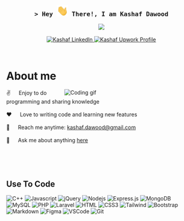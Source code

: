 <!-- Intro  -->
<h3 align="center">
        <samp>&gt; Hey <img src="https://raw.githubusercontent.com/ABSphreak/ABSphreak/master/gifs/Hi.gif" width="30px"> There!, I am Kashaf Dawood </samp>
</h3>
<p align="center">
  <a href="https://github.com/KashafDawood/readme-typing-svg"><img src="https://readme-typing-svg.herokuapp.com?lines=Software+Engineer;Front+End+Developer;Aspiring+Learner&center=true&width=500&height=50"></a>
</p>

<p align="center">
 <a href="[https://linkedin.com/in/kashafdawood](https://www.linkedin.com/in/kashafdawood/)" target="_blank">
  <img src="https://img.shields.io/badge/LinkedIn-0077B5?style=for-the-badge&logo=linkedin&logoColor=white" alt="Kashaf LinkedIn"/>
 </a>
  <a href="https://www.upwork.com/freelancers/~0112896b05432a9144" target="_blank">
  <img src="https://img.shields.io/badge/Upwork-6FDA44?style=for-the-badge&logo=upwork&logoColor=white" alt="Kashaf Upwork Profile"/>
</a>
</p>
<br />

<!-- About Section -->
 # About me
 
<p>
 <img align="right" width="350" src="[/assets/programmer.gif](https://media.giphy.com/media/JyxdzuAaxZnPH7TyRd/giphy.gif?cid=ecf05e47vwdpnzw2um9r3zwiv3aoe782ahrinlj72ejk6yqm&ep=v1_gifs_search&rid=giphy.gif&ct=g)" alt="Coding gif" />
  
 ✌️ &emsp; Enjoy to do programming and sharing knowledge <br/><br/>
 ❤️ &emsp; Love to writing code and learning new features<br/><br/>
 📧 &emsp; Reach me anytime: kashaf.dawood@gmail.com<br/><br/>
 💬 &emsp; Ask me about anything [here](https://github.com/KashafDawood/KashafDawood/issues)

</p>

<br/>
<br/>
<br/>

## Use To Code

![C++](https://img.shields.io/badge/C++-00599C?style=for-the-badge&labelColor=black&logo=c%2B%2B&logoColor=00599C)
![Javascript](https://img.shields.io/badge/Javascript-F0DB4F?style=for-the-badge&labelColor=black&logo=javascript&logoColor=F0DB4F)
![jQuery](https://img.shields.io/badge/jQuery-0769AD?style=for-the-badge&labelColor=black&logo=jquery&logoColor=0769AD)
![Nodejs](https://img.shields.io/badge/Nodejs-3C873A?style=for-the-badge&labelColor=black&logo=node.js&logoColor=3C873A)
![Express.js](https://img.shields.io/badge/Express.js-000000?style=for-the-badge&logo=express&logoColor=white)
![MongoDB](https://img.shields.io/badge/MongoDB-4EA94B?style=for-the-badge&logo=mongodb&logoColor=white)
![MySQL](https://img.shields.io/badge/MySQL-4479A1?style=for-the-badge&labelColor=black&logo=mysql&logoColor=4479A1)
![PHP](https://img.shields.io/badge/PHP-777BB4?style=for-the-badge&labelColor=black&logo=php&logoColor=777BB4)
![Laravel](https://img.shields.io/badge/Laravel-FF2D20?style=for-the-badge&labelColor=black&logo=laravel&logoColor=FF2D20)
![HTML](https://img.shields.io/badge/HTML5-E34F26?style=for-the-badge&logo=html5&logoColor=white)
![CSS3](https://img.shields.io/badge/CSS3-1572B6?style=for-the-badge&logo=css3&logoColor=white)
![Tailwind](https://img.shields.io/badge/Tailwind_CSS-092749?style=for-the-badge&logo=tailwindcss&logoColor=06B6D4&labelColor=000000)
![Bootstrap](https://img.shields.io/badge/Bootstrap-563D7C?style=for-the-badge&logo=bootstrap&logoColor=white)
![Markdown](https://img.shields.io/badge/Markdown-000000?style=for-the-badge&logo=markdown&logoColor=white)
![Figma](https://img.shields.io/badge/Figma-F24E1E?style=for-the-badge&labelColor=black&logo=figma&logoColor=F24E1E)
![VSCode](https://img.shields.io/badge/Visual_Studio-0078d7?style=for-the-badge&logo=visual%20studio&logoColor=white)
![Git](https://img.shields.io/badge/Git-F05032?style=for-the-badge&logo=git&logoColor=white)

<br/>
<!--
## Top Open Source -
[![iTasks](https://github-readme-stats.vercel.app/api/pin/?username=alsiam&repo=itasks&border_color=7F3FBF&bg_color=0D1117&title_color=C9D1D9&text_color=8B949E&icon_color=7F3FBF)](https://github.com/alsiam/itasks)
[![urFolio](https://github-readme-stats.vercel.app/api/pin/?username=alsiam&repo=urfolio&border_color=7F3FBF&bg_color=0D1117&title_color=C9D1D9&text_color=8B949E&icon_color=7F3FBF)](https://github.com/alsiam/urfolio)
[![Web Projects](https://github-readme-stats.vercel.app/api/pin/?username=alsiam&repo=web-projects&border_color=7F3FBF&bg_color=0D1117&title_color=C9D1D9&text_color=8B949E&icon_color=7F3FBF)](https://github.com/alsiam/web-projects)
[![Al Siam Readme](https://github-readme-stats.vercel.app/api/pin/?username=alsiam&repo=alsiam&border_color=7F3FBF&bg_color=0D1117&title_color=C9D1D9&text_color=8B949E&icon_color=7F3FBF)](https://github.com/alsiam/alsiam)

-->

<p align="left">
  <a href="https://github.com/KashafDawood?tab=repositories" target="_blank"><img alt="All Repositories" title="All Repositories" src="https://img.shields.io/badge/-All%20Repos-2962FF?style=for-the-badge&logo=koding&logoColor=white"/></a>
</p>

<br/>
<hr/>
<br/>

<p align="center">
  <a href="https://github.com/KashafDawood">
    <img src="https://github-readme-streak-stats.herokuapp.com/?user=KashafDawood&theme=radical&border=7F3FBF&background=0D1117" alt="Kashaf's GitHub streak"/>
  </a>
</p>

<p align="center">
  <a href="https://github.com/KashafDawood">
    <img src="https://github-profile-summary-cards.vercel.app/api/cards/profile-details?username=KashafDawood&theme=radical" alt="Kashaf's GitHub Contribution"/>
  </a>
</p>

<a> 
    <a href="https://github.com/KashafDawood"><img alt="Kashaf's Github Stats" src="https://denvercoder1-github-readme-stats.vercel.app/api?username=KashafDawood&show_icons=true&count_private=true&theme=react&border_color=7F3FBF&bg_color=0D1117&title_color=F85D7F&icon_color=F8D866" height="192px" width="49.5%"/></a>
  <a href="https://github.com/KashafDawood"><img alt="Kashaf's Top Languages" src="https://denvercoder1-github-readme-stats.vercel.app/api/top-langs/?username=KashafDawood&langs_count=8&layout=compact&theme=react&border_color=7F3FBF&bg_color=0D1117&title_color=F85D7F&icon_color=F8D866" height="192px" width="49.5%"/></a>
  <br/>
</a>


![Kashaf's Graph](https://github-readme-activity-graph.vercel.app/graph?username=KashafDawood&custom_title=Al%20Siam's%20GitHub%20Activity%20Graph&bg_color=0D1117&color=7F3FBF&line=7F3FBF&point=7F3FBF&area_color=FFFFFF&title_color=FFFFFF&area=true)

